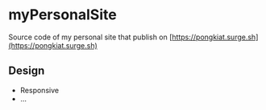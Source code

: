 # myPersonalSite
Source code of my personal site that publish on [https://pongkiat.surge.sh](https://pongkiat.surge.sh)

## Design
- Responsive
- ...
